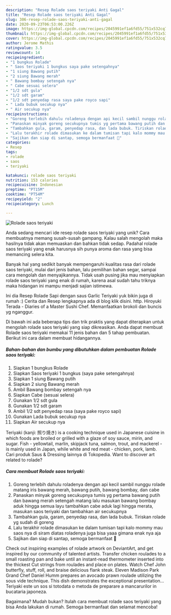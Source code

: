 ```yaml
---
description: "Resep Rolade saos teriyaki Anti Gagal"
title: "Resep Rolade saos teriyaki Anti Gagal"
slug: 306-resep-rolade-saos-teriyaki-anti-gagal
date: 2020-09-23T06:53:00.226Z
image: https://img-global.cpcdn.com/recipes/2045991ef1a6fd55/751x532cq70/rolade-saos-teriyaki-foto-resep-utama.jpg
thumbnail: https://img-global.cpcdn.com/recipes/2045991ef1a6fd55/751x532cq70/rolade-saos-teriyaki-foto-resep-utama.jpg
cover: https://img-global.cpcdn.com/recipes/2045991ef1a6fd55/751x532cq70/rolade-saos-teriyaki-foto-resep-utama.jpg
author: Jerome Mathis
ratingvalue: 3.5
reviewcount: 14
recipeingredient:
- "1 bungkus Rolade"
- " Saos teriyaki 1 bungkus saya pake setengahnya"
- "1 siung Bawang putih"
- "2 siung Bawang merah"
- " Bawang bombay setengah nya"
- " Cabe sesuai selera"
- "1/2 sdt gula"
- "1/2 sdt garam"
- "1/2 sdt penyedap rasa saya pake royco sapi"
- " Lada bubuk secukup nya"
- " Air secukup nya"
recipeinstructions:
- "Goreng terlebih dahulu roladenya dengan api kecil sambil nunggu rolade matang iris bawang merah, bawang putih, bawang bombay, dan cabe"
- "Panaskan minyak goreng secukupnya tumis yg pertama bawang putih dan bawang merah setengah matang lalu masukan bawang bombay aduk hingga semua layu tambahkan cabe aduk lagi hingga merata, masukan saos teriyaki dan tambahkan air secukupnya"
- "Tambahkan gula, garam, penyedap rasa, dan lada bubuk. Tiriskan rolade yg sudah di goreng"
- "Lalu terakhir rolade dimasukan ke dalam tumisan tapi kalo mommy mau saos nya di siram diatas roladenya juga bisa yaaa gimana enak nya aja"
- "Sajikan dan siap di santap, semoga bermanfaat 🥰"
categories:
- Resep
tags:
- rolade
- saos
- teriyaki

katakunci: rolade saos teriyaki 
nutrition: 153 calories
recipecuisine: Indonesian
preptime: "PT15M"
cooktime: "PT54M"
recipeyield: "2"
recipecategory: Lunch

---
```



![Rolade saos teriyaki](https://img-global.cpcdn.com/recipes/2045991ef1a6fd55/751x532cq70/rolade-saos-teriyaki-foto-resep-utama.jpg)

Anda sedang mencari ide resep rolade saos teriyaki yang unik? Cara membuatnya memang susah-susah gampang. Kalau salah mengolah maka hasilnya tidak akan memuaskan dan bahkan tidak sedap. Padahal rolade saos teriyaki yang enak harusnya sih punya aroma dan rasa yang bisa memancing selera kita.

Banyak hal yang sedikit banyak mempengaruhi kualitas rasa dari rolade saos teriyaki, mulai dari jenis bahan, lalu pemilihan bahan segar, sampai cara mengolah dan menyajikannya. Tidak usah pusing jika mau menyiapkan rolade saos teriyaki yang enak di rumah, karena asal sudah tahu triknya maka hidangan ini mampu menjadi sajian istimewa.

Ini dia Resep Rolade Sapi dengan saus Garlic Teriyaki yuk bikin juga di rumah :) Cerita dan Resep lengkapnya ada di blog klik disini. http. Hiroyuki Terada - Diaries of a Master Sushi Chef. Memanfaatkan brokoli dan buncis yg nganggur.


Di bawah ini ada beberapa tips dan trik praktis yang dapat diterapkan untuk mengolah rolade saos teriyaki yang siap dikreasikan. Anda dapat membuat Rolade saos teriyaki memakai 11 jenis bahan dan 5 tahap pembuatan. Berikut ini cara dalam membuat hidangannya.

<!--inarticleads1-->

##### Bahan-bahan dan bumbu yang dibutuhkan dalam pembuatan Rolade saos teriyaki:

1. Siapkan 1 bungkus Rolade
1. Siapkan  Saos teriyaki 1 bungkus (saya pake setengahnya)
1. Siapkan 1 siung Bawang putih
1. Siapkan 2 siung Bawang merah
1. Ambil  Bawang bombay setengah nya
1. Siapkan  Cabe (sesuai selera)
1. Gunakan 1/2 sdt gula
1. Gunakan 1/2 sdt garam
1. Ambil 1/2 sdt penyedap rasa (saya pake royco sapi)
1. Gunakan  Lada bubuk secukup nya
1. Siapkan  Air secukup nya


Teriyaki (kanji: 照り焼き) is a cooking technique used in Japanese cuisine in which foods are broiled or grilled with a glaze of soy sauce, mirin, and sugar. Fish - yellowtail, marlin, skipjack tuna, salmon, trout, and mackerel - is mainly used in Japan, while white and red meat - chicken, pork, lamb. Cari produk Saus &amp; Dressing lainnya di Tokopedia. Want to discover art related to rolade? 

<!--inarticleads2-->

##### Cara membuat Rolade saos teriyaki:

1. Goreng terlebih dahulu roladenya dengan api kecil sambil nunggu rolade matang iris bawang merah, bawang putih, bawang bombay, dan cabe
1. Panaskan minyak goreng secukupnya tumis yg pertama bawang putih dan bawang merah setengah matang lalu masukan bawang bombay aduk hingga semua layu tambahkan cabe aduk lagi hingga merata, masukan saos teriyaki dan tambahkan air secukupnya
1. Tambahkan gula, garam, penyedap rasa, dan lada bubuk. Tiriskan rolade yg sudah di goreng
1. Lalu terakhir rolade dimasukan ke dalam tumisan tapi kalo mommy mau saos nya di siram diatas roladenya juga bisa yaaa gimana enak nya aja
1. Sajikan dan siap di santap, semoga bermanfaat 🥰


Check out inspiring examples of rolade artwork on DeviantArt, and get inspired by our community of talented artists. Transfer chicken roulades to a small roasting pan and bake until an instant-read thermometer inserted into the thickest Cut strings from roulades and place on plates. Watch Chef John butterfly, stuff, roll, and braise delicious flank steak. Eleven Madison Park Grand Chef Daniel Humm prepares an avocado prawn roulade utilizing the sous vide technique. This dish demonstrates the exceptional presentation… Teriyaki este un sos si totodata o metoda de preparare a mancarurilor in bucataria japoneza. 

Bagaimana? Mudah bukan? Itulah cara membuat rolade saos teriyaki yang bisa Anda lakukan di rumah. Semoga bermanfaat dan selamat mencoba!
